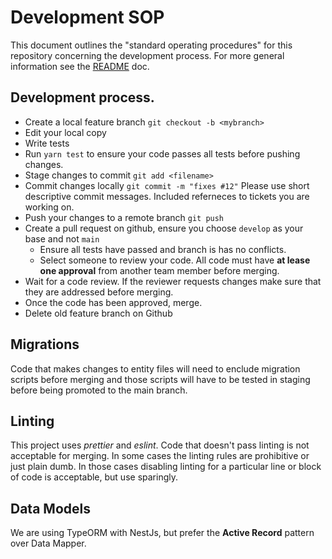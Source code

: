 # Development SOP

This document outlines the "standard operating procedures" for this repository concerning the development process.  For more general information see the [README](README.md) doc.

## Development process.

  * Create a local feature branch `git checkout -b <mybranch>`
  * Edit your local copy
  * Write tests
  * Run `yarn test` to ensure your code passes all tests before pushing changes.
  * Stage changes to commit `git add <filename>`
  * Commit changes locally `git commit -m "fixes #12"`  Please use short descriptive commit messages.  Included referneces to tickets you are working on.
  * Push your changes to a remote branch `git push`
  * Create a pull request on github, ensure you choose `develop` as your base and not `main`
      * Ensure all tests have passed and branch is has no conflicts.
      * Select someone to review your code.  All code must have **at lease one approval** from another team member before merging.
  * Wait for a code review.  If the reviewer requests changes make sure that they are addressed before merging.
  * Once the code has been approved, merge.
  * Delete old feature branch on Github

## Migrations

Code that makes changes to entity files will need to enclude migration scripts before merging and those scripts will have to be tested in staging before being promoted to the main branch.

## Linting

This project uses _prettier_ and _eslint_.  Code that doesn't pass linting is not acceptable for merging.  In some cases the linting rules are prohibitive or just plain dumb.  In those cases disabling linting for a particular line or block of code is acceptable, but use sparingly.

## Data Models

We are using TypeORM with NestJs, but prefer the **Active Record** pattern over Data Mapper.

